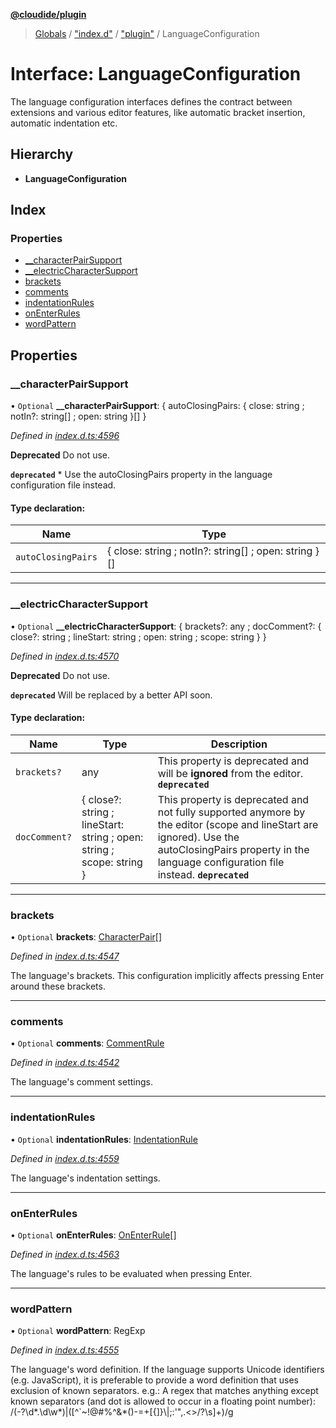 **[@cloudide/plugin](../README.md)**

> [Globals](../README.md) / ["index.d"](../modules/_index_d_.md) / ["plugin"](../modules/_index_d_._plugin_.md) / LanguageConfiguration

# Interface: LanguageConfiguration

The language configuration interfaces defines the contract between extensions
and various editor features, like automatic bracket insertion, automatic indentation etc.

## Hierarchy

* **LanguageConfiguration**

## Index

### Properties

* [\_\_characterPairSupport](_index_d_._plugin_.languageconfiguration.md#__characterpairsupport)
* [\_\_electricCharacterSupport](_index_d_._plugin_.languageconfiguration.md#__electriccharactersupport)
* [brackets](_index_d_._plugin_.languageconfiguration.md#brackets)
* [comments](_index_d_._plugin_.languageconfiguration.md#comments)
* [indentationRules](_index_d_._plugin_.languageconfiguration.md#indentationrules)
* [onEnterRules](_index_d_._plugin_.languageconfiguration.md#onenterrules)
* [wordPattern](_index_d_._plugin_.languageconfiguration.md#wordpattern)

## Properties

### \_\_characterPairSupport

• `Optional` **\_\_characterPairSupport**: { autoClosingPairs: { close: string ; notIn?: string[] ; open: string  }[]  }

*Defined in [index.d.ts:4596](https://github.com/huaweicloud/cloudide-plugin-api/blob/1ab5ef8/index.d.ts#L4596)*

**Deprecated** Do not use.

**`deprecated`** * Use the autoClosingPairs property in the language configuration file instead.

#### Type declaration:

Name | Type |
------ | ------ |
`autoClosingPairs` | { close: string ; notIn?: string[] ; open: string  }[] |

___

### \_\_electricCharacterSupport

• `Optional` **\_\_electricCharacterSupport**: { brackets?: any ; docComment?: { close?: string ; lineStart: string ; open: string ; scope: string  }  }

*Defined in [index.d.ts:4570](https://github.com/huaweicloud/cloudide-plugin-api/blob/1ab5ef8/index.d.ts#L4570)*

**Deprecated** Do not use.

**`deprecated`** Will be replaced by a better API soon.

#### Type declaration:

Name | Type | Description |
------ | ------ | ------ |
`brackets?` | any | This property is deprecated and will be **ignored** from the editor.  **`deprecated`**   |
`docComment?` | { close?: string ; lineStart: string ; open: string ; scope: string  } | This property is deprecated and not fully supported anymore by the editor (scope and lineStart are ignored). Use the autoClosingPairs property in the language configuration file instead.  **`deprecated`**   |

___

### brackets

• `Optional` **brackets**: [CharacterPair](../modules/_index_d_._plugin_.md#characterpair)[]

*Defined in [index.d.ts:4547](https://github.com/huaweicloud/cloudide-plugin-api/blob/1ab5ef8/index.d.ts#L4547)*

The language's brackets.
This configuration implicitly affects pressing Enter around these brackets.

___

### comments

• `Optional` **comments**: [CommentRule](_index_d_._plugin_.commentrule.md)

*Defined in [index.d.ts:4542](https://github.com/huaweicloud/cloudide-plugin-api/blob/1ab5ef8/index.d.ts#L4542)*

The language's comment settings.

___

### indentationRules

• `Optional` **indentationRules**: [IndentationRule](_index_d_._plugin_.indentationrule.md)

*Defined in [index.d.ts:4559](https://github.com/huaweicloud/cloudide-plugin-api/blob/1ab5ef8/index.d.ts#L4559)*

The language's indentation settings.

___

### onEnterRules

• `Optional` **onEnterRules**: [OnEnterRule](_index_d_._plugin_.onenterrule.md)[]

*Defined in [index.d.ts:4563](https://github.com/huaweicloud/cloudide-plugin-api/blob/1ab5ef8/index.d.ts#L4563)*

The language's rules to be evaluated when pressing Enter.

___

### wordPattern

• `Optional` **wordPattern**: RegExp

*Defined in [index.d.ts:4555](https://github.com/huaweicloud/cloudide-plugin-api/blob/1ab5ef8/index.d.ts#L4555)*

The language's word definition.
If the language supports Unicode identifiers (e.g. JavaScript), it is preferable
to provide a word definition that uses exclusion of known separators.
e.g.: A regex that matches anything except known separators (and dot is allowed to occur in a floating point number):
  /(-?\d*\.\d\w*)|([^\`\~\!\@\#\%\^\&\*\(\)\-\=\+\[\{\]\}\\\|\;\:\'\"\,\.\<\>\/\?\s]+)/g
